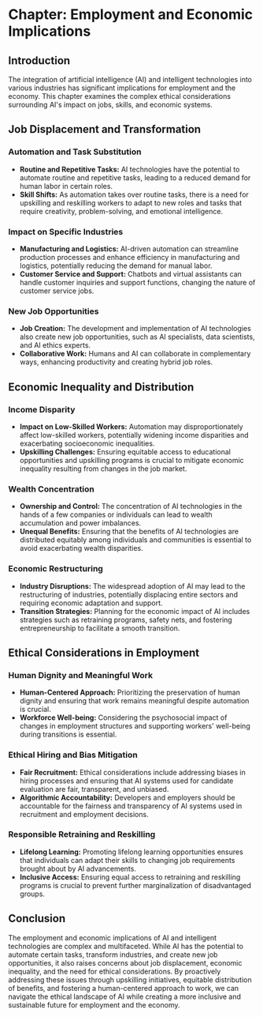 Chapter: Employment and Economic Implications
=============================================

Introduction
------------

The integration of artificial intelligence (AI) and intelligent technologies into various industries has significant implications for employment and the economy. This chapter examines the complex ethical considerations surrounding AI's impact on jobs, skills, and economic systems.

Job Displacement and Transformation
-----------------------------------

### Automation and Task Substitution

* **Routine and Repetitive Tasks:** AI technologies have the potential to automate routine and repetitive tasks, leading to a reduced demand for human labor in certain roles.
* **Skill Shifts:** As automation takes over routine tasks, there is a need for upskilling and reskilling workers to adapt to new roles and tasks that require creativity, problem-solving, and emotional intelligence.

### Impact on Specific Industries

* **Manufacturing and Logistics:** AI-driven automation can streamline production processes and enhance efficiency in manufacturing and logistics, potentially reducing the demand for manual labor.
* **Customer Service and Support:** Chatbots and virtual assistants can handle customer inquiries and support functions, changing the nature of customer service jobs.

### New Job Opportunities

* **Job Creation:** The development and implementation of AI technologies also create new job opportunities, such as AI specialists, data scientists, and AI ethics experts.
* **Collaborative Work:** Humans and AI can collaborate in complementary ways, enhancing productivity and creating hybrid job roles.

Economic Inequality and Distribution
------------------------------------

### Income Disparity

* **Impact on Low-Skilled Workers:** Automation may disproportionately affect low-skilled workers, potentially widening income disparities and exacerbating socioeconomic inequalities.
* **Upskilling Challenges:** Ensuring equitable access to educational opportunities and upskilling programs is crucial to mitigate economic inequality resulting from changes in the job market.

### Wealth Concentration

* **Ownership and Control:** The concentration of AI technologies in the hands of a few companies or individuals can lead to wealth accumulation and power imbalances.
* **Unequal Benefits:** Ensuring that the benefits of AI technologies are distributed equitably among individuals and communities is essential to avoid exacerbating wealth disparities.

### Economic Restructuring

* **Industry Disruptions:** The widespread adoption of AI may lead to the restructuring of industries, potentially displacing entire sectors and requiring economic adaptation and support.
* **Transition Strategies:** Planning for the economic impact of AI includes strategies such as retraining programs, safety nets, and fostering entrepreneurship to facilitate a smooth transition.

Ethical Considerations in Employment
------------------------------------

### Human Dignity and Meaningful Work

* **Human-Centered Approach:** Prioritizing the preservation of human dignity and ensuring that work remains meaningful despite automation is crucial.
* **Workforce Well-being:** Considering the psychosocial impact of changes in employment structures and supporting workers' well-being during transitions is essential.

### Ethical Hiring and Bias Mitigation

* **Fair Recruitment:** Ethical considerations include addressing biases in hiring processes and ensuring that AI systems used for candidate evaluation are fair, transparent, and unbiased.
* **Algorithmic Accountability:** Developers and employers should be accountable for the fairness and transparency of AI systems used in recruitment and employment decisions.

### Responsible Retraining and Reskilling

* **Lifelong Learning:** Promoting lifelong learning opportunities ensures that individuals can adapt their skills to changing job requirements brought about by AI advancements.
* **Inclusive Access:** Ensuring equal access to retraining and reskilling programs is crucial to prevent further marginalization of disadvantaged groups.

Conclusion
----------

The employment and economic implications of AI and intelligent technologies are complex and multifaceted. While AI has the potential to automate certain tasks, transform industries, and create new job opportunities, it also raises concerns about job displacement, economic inequality, and the need for ethical considerations. By proactively addressing these issues through upskilling initiatives, equitable distribution of benefits, and fostering a human-centered approach to work, we can navigate the ethical landscape of AI while creating a more inclusive and sustainable future for employment and the economy.
